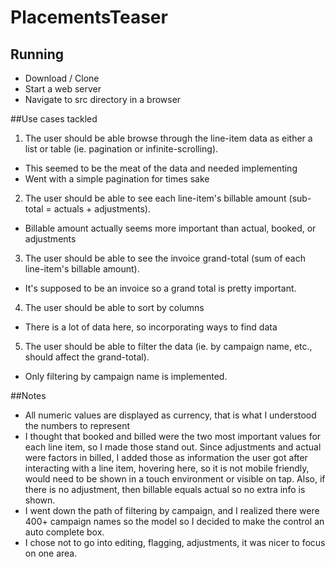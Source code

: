 # PlacementsTeaser

## Running 

* Download / Clone 
* Start a web server
* Navigate to src directory in a browser


##Use cases tackled
1. The user should be able browse through the line-item data as either a list or table (ie. pagination or infinite-scrolling).
  * This seemed to be the meat of the data and needed implementing
  * Went with a simple pagination for times sake
2. The user should be able to see each line-item's billable amount (sub-total = actuals + adjustments).
  * Billable amount actually seems more important than actual, booked, or adjustments
3. The user should be able to see the invoice grand-total (sum of each line-item's billable amount).
  * It's supposed to be an invoice so a grand total is pretty important.
4. The user should be able to sort by columns
  * There is a lot of data here, so incorporating ways to find data
 5. The user should be able to filter the data (ie. by campaign name, etc., should affect the grand-total).
   * Only filtering by campaign name is implemented.

##Notes

* All numeric values are displayed as currency, that is what I understood the numbers to represent
* I thought that booked and billed were the two most important values for each line item, so I made those stand out. Since adjustments and actual were factors in billed, I added those as information the user got after interacting with a line item, hovering here, so it is not mobile friendly, would need to be shown in a touch environment or visible on tap. Also, if there is no adjustment, then billable equals actual so no extra info is shown.
* I went down the path of filtering by campaign, and I realized there were 400+ campaign names so the model so I decided to make the control an auto complete box. 
* I chose not to go into editing, flagging, adjustments, it was nicer to focus on one area.